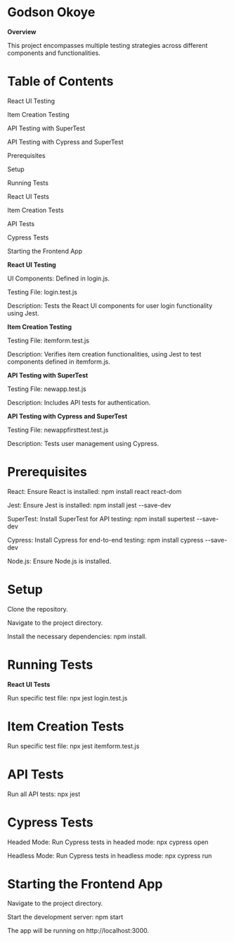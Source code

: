 # Godson Okoye  

**Overview**  

This project encompasses multiple testing strategies across different components and functionalities.  


# Table of Contents  
React UI Testing  

Item Creation Testing  

API Testing with SuperTest  

API Testing with Cypress and SuperTest  

Prerequisites  

Setup  

Running Tests  

React UI Tests  

Item Creation Tests  

API Tests  

Cypress Tests  

Starting the Frontend App  


**React UI Testing**  

UI Components: Defined in login.js.  

Testing File: login.test.js  

Description: Tests the React UI components for user login functionality using Jest.  


**Item Creation Testing**  

Testing File: itemform.test.js  

Description: Verifies item creation functionalities, using Jest to test components defined in itemform.js.

**API Testing with SuperTest**  

Testing File: newapp.test.js  

Description: Includes API tests for authentication.

**API Testing with Cypress and SuperTest**  

Testing File: newappfirsttest.test.js  

Description: Tests user management using Cypress.

# Prerequisites  

React: Ensure React is installed: npm install react react-dom  

Jest: Ensure Jest is installed: npm install jest --save-dev  

SuperTest: Install SuperTest for API testing: npm install supertest --save-dev  

Cypress: Install Cypress for end-to-end testing: npm install cypress --save-dev  

Node.js: Ensure Node.js is installed.

# Setup 

Clone the repository.  

Navigate to the project directory.  

Install the necessary dependencies: npm install.  

# Running Tests  

**React UI Tests**  

Run specific test file: npx jest login.test.js  

# Item Creation Tests 

Run specific test file: npx jest itemform.test.js  

# API Tests 

Run all API tests: npx jest  

# Cypress Tests  

Headed Mode: Run Cypress tests in headed mode: npx cypress open  

Headless Mode: Run Cypress tests in headless mode: npx cypress run  

# Starting the Frontend App  

Navigate to the project directory.  

Start the development server: npm start  

The app will be running on http://localhost:3000.

